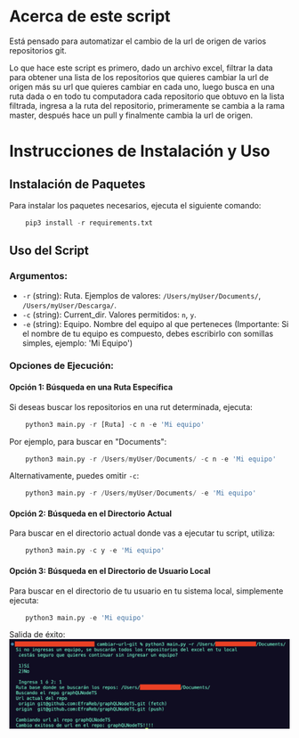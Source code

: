 # Acerca de este script

Está pensado para automatizar el cambio de la url de origen de varios repositorios git.

Lo que hace este script es primero, dado un archivo excel, filtrar la data para obtener una lista de los repositorios que quieres cambiar la url de origen más su url que quieres cambiar en cada uno, luego busca en una ruta dada o en todo tu computadora cada repositorio que obtuvo en la lista filtrada, ingresa a la ruta del repositorio, primeramente se cambia a la rama master, después hace un pull y finalmente cambia la url de origen. 

# Instrucciones de Instalación y Uso

## Instalación de Paquetes

Para instalar los paquetes necesarios, ejecuta el siguiente comando:

```python
    pip3 install -r requirements.txt
```

## Uso del Script

### Argumentos:

- `-r` (string): Ruta. Ejemplos de valores: `/Users/myUser/Documents/`, `/Users/myUser/Descarga/`.
- `-c` (string): Current_dir. Valores permitidos: `n`, `y`.
- `-e` (string): Equipo. Nombre del equipo al que perteneces (Importante: Si el nombre de tu equipo es compuesto, debes escribirlo con somillas simples, ejemplo: 'Mi Equipo')

### Opciones de Ejecución:

#### Opción 1: Búsqueda en una Ruta Específica

Si deseas buscar los repositorios en una rut determinada, ejecuta:

```python
    python3 main.py -r [Ruta] -c n -e 'Mi equipo'
```

Por ejemplo, para buscar en "Documents":

```python
    python3 main.py -r /Users/myUser/Documents/ -c n -e 'Mi equipo'
```

Alternativamente, puedes omitir `-c`:

```python
    python3 main.py -r /Users/myUser/Documents/ -e 'Mi equipo'
```

#### Opción 2: Búsqueda en el Directorio Actual

Para buscar en el directorio actual donde vas a ejecutar tu script, utiliza:

```python
    python3 main.py -c y -e 'Mi equipo'
```

#### Opción 3: Búsqueda en el Directorio de Usuario Local

Para buscar en el directorio de tu usuario en tu sistema local, simplemente ejecuta:

```python
    python3 main.py -e 'Mi equipo'
```
Salida de éxito:
![Ejemplo de éxito](/images/ejemplo-cambio-url.png)
